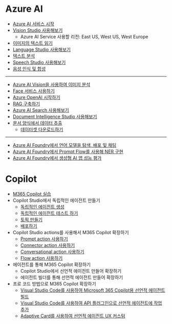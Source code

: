 # Azure AI

- [Azure AI 서비스 시작](https://github.com/MicrosoftLearning/mslearn-ai-services/blob/main/Instructions/Exercises/01-use-azure-ai-services.md)
- [Vision Studio 사용해보기](https://github.com/MicrosoftLearning/mslearn-ai-fundamentals/blob/main/Instructions/Labs/03-image-analysis.md)
  - Azure AI Service 사용할 리전: East US, West US, West Europe
- [이미지의 텍스트 읽기](https://github.com/MicrosoftLearning/mslearn-ai-vision/blob/main/Instructions/Exercises/05-ocr.md)
- [Language Studio 사용해보기](https://github.com/MicrosoftLearning/mslearn-ai-fundamentals/blob/main/Instructions/Labs/06-text-analysis.md)
- [텍스트 분석](https://github.com/MicrosoftLearning/mslearn-ai-language/blob/main/Instructions/Exercises/01-analyze-text.md)
- [Speech Studio 사용해보기](https://github.com/MicrosoftLearning/mslearn-ai-fundamentals/blob/main/Instructions/Labs/09-speech.md)
- [음성 인식 및 합성](https://github.com/MicrosoftLearning/mslearn-ai-language/blob/main/Instructions/Exercises/07-speech.md)

---------
- [Azure AI Vision을 사용하여 이미지 분석](https://github.com/MicrosoftLearning/mslearn-ai-vision/blob/main/Instructions/Exercises/01-analyze-images.md)
- [Face 서비스 사용하기](https://github.com/MicrosoftLearning/mslearn-ai-vision/blob/main/Instructions/Exercises/04-face-service.md)
- [Azure OpenAI 시작하기](https://github.com/MicrosoftLearning/mslearn-openai/blob/main/Instructions/Exercises/01-get-started-azure-openai.md)
- [RAG 구축하기](https://github.com/MicrosoftLearning/mslearn-ai-studio/blob/main/Instructions/04-Use-own-data.md)
- [Azure AI Search 사용해보기](https://github.com/MicrosoftLearning/mslearn-ai-fundamentals/blob/main/Instructions/Labs/11-ai-search.md)
- [Document Intelligence Studio 사용해보기](https://github.com/MicrosoftLearning/mslearn-ai-fundamentals/blob/main/Instructions/Labs/10-document-intelligence.md)
- [문서 양식에서 데이터 추출](https://github.com/MicrosoftLearning/mslearn-ai-document-intelligence/blob/main/Instructions/Exercises/02-custom-document-intelligence.md)
  - [데이터셋 다운로드하기](https://github.com/SDSTony/msft-link-collection/raw/refs/heads/main/invoice-dataset.zip) 

---------

- [Azure AI Foundry에서 언어 모델을 탐색, 배포 및 채팅](https://github.com/MicrosoftLearning/mslearn-ai-studio/blob/main/Instructions/02-Explore-model-catalog.md)
- [Azure AI Foundry에서 Prompt Flow를 사용해 NER 구현](https://github.com/MicrosoftLearning/mslearn-ai-studio/blob/main/Instructions/03b-Use-prompt-flow-NER.md)
- [Azure AI Foundry에서 생성형 AI 앱 성능 평가](https://github.com/MicrosoftLearning/mslearn-ai-studio/blob/main/Instructions/07-Evaluate-prompt-flow.md)


# Copilot

- [M365 Copilot 실습](https://learn.microsoft.com/ko-kr/training/modules/empower-workforce-copilot-hr/2-create-job-description)
- Copilot Studio에서 독립적인 에이전트 만들기
  - [독립적인 에이전트 생성](https://learn.microsoft.com/en-us/training/modules/plan-first-chatbot-online-workshop/copilot-creation)
  - [독립적인 에이전트 테스트 하기](https://learn.microsoft.com/en-us/training/modules/power-virtual-agents-create-online-workshop/try-conversation)
  - [토픽 만들기](https://learn.microsoft.com/en-us/training/modules/power-virtual-agents-create-online-workshop/create-topic)
  - [배포하기](https://learn.microsoft.com/en-us/training/modules/power-virtual-agents-create-online-workshop/publish-demo)
- Copilot Studio actions를 사용해서 M365 Copilot 확장하기
  - [Prompt action 사용하기](https://github.com/MicrosoftLearning/MS-4009-Extend-Microsoft-Copilot-for-Microsoft-365-with-Copilot-Studio/blob/master/Instructions/Labs/Prompt-actions/Exercise-create-prompt-action.md)
  - [Connector action 사용하기](https://github.com/MicrosoftLearning/MS-4009-Extend-Microsoft-Copilot-for-Microsoft-365-with-Copilot-Studio/blob/master/Instructions/Labs/Connector-actions/Exercise-create-connector-action.md)
  - [Conversational action 사용하기](https://github.com/MicrosoftLearning/MS-4009-Extend-Microsoft-Copilot-for-Microsoft-365-with-Copilot-Studio/blob/master/Instructions/Labs/Conversational-actions/Exercise-create-conversational-action.md)
  - [Flow action 사용하기](https://learn.microsoft.com/en-us/training/modules/build-flows-chatbot-online-workshop/exercise-build-flow)
- 에이전트를 통해 M365 Copilot 확장하기
  - Copilot Studio에서 선언적 에이전트 만들어 확장하기
  - 에이전트 빌더를 통해 선언적 에이전트 만들어 확장하기
- 프로 코드 방법으로 M365 Copilot 확장하기
  - [Visual Studio Code를 사용하여 Microsoft 365 Copilot용 선언적 에이전트 빌드](https://github.com/MicrosoftLearning/MS-4010-Build-Plugins-Connectors-Microsoft-Copilot-M365/blob/main/Instructions/Labs/LAB_01/1-introduction.md)
  - [Visual Studio Code를 사용하여 API 플러그인으로 선언적 에이전트에 작업 추가](https://github.com/MicrosoftLearning/MS-4010-Build-Plugins-Connectors-Microsoft-Copilot-M365/blob/main/Instructions/Labs/LAB_02/1-introduction.md)
  - [Adaptive Card를 사용하여 선언적 에이전트 UX 커스텀](https://github.com/MicrosoftLearning/MS-4010-Build-Plugins-Connectors-Microsoft-Copilot-M365/blob/main/Instructions/Labs/LAB_03/1-introduction.md)
